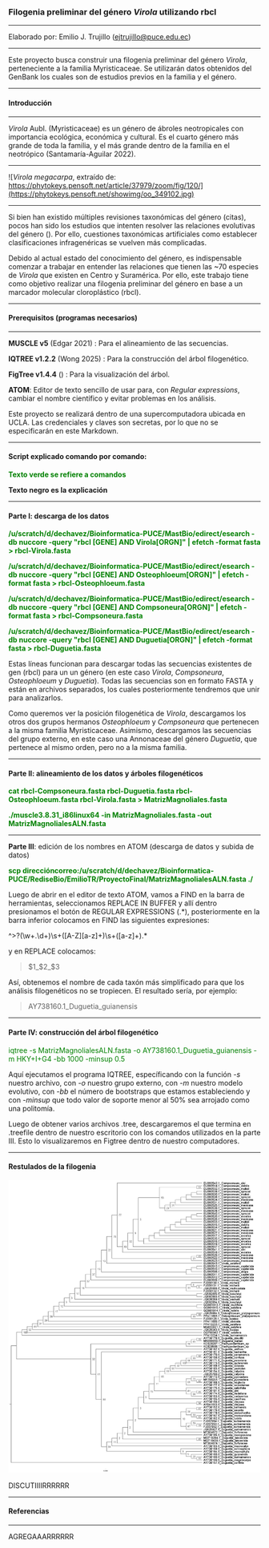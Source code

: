 ### **Filogenia preliminar del género *Virola* utilizando rbcl**

---

Elaborado por: Emilio J. Trujillo (ejtrujillo@puce.edu.ec)

---

Este proyecto busca construir una filogenia preliminar del género *Virola*,
perteneciente a la familia Myristicaceae. Se utilizarán datos obtenidos del
GenBank los cuales son de estudios previos en la familia y el género.

---

#### **Introducción**

---

*Virola* Aubl. (Myristicaceae) es un género de ábroles neotropicales con
importancia ecológica, económica y cultural. Es el cuarto género más grande
de toda la familia, y el más grande dentro de la familia en el neotrópico (Santamaría-Aguilar 2022).

---

![*Virola megacarpa*, extraído de: https://phytokeys.pensoft.net/article/37979/zoom/fig/120/](https://phytokeys.pensoft.net/showimg/oo_349102.jpg)

---

Si bien han existido múltiples revisiones taxonómicas del género (citas), pocos han sido los estudios
que intenten resolver las relaciones evolutivas del género (). Por ello, cuestiones taxonómicas artificiales
como establecer clasificaciones infragenéricas se vuelven más complicadas.

Debido al actual estado del conocimiento del género, es indispensable comenzar a trabajar en entender
las relaciones que tienen las ~70 especies de *Virola* que existen en Centro y Suramérica. Por ello, este trabajo 
tiene como objetivo realizar una filogenia preliminar del género en base a un marcador molecular cloroplástico (rbcl).

---

#### **Prerequisitos (programas necesarios)**

---

**MUSCLE v5** (Edgar 2021) : Para el alineamiento de las secuencias.

**IQTREE v1.2.2** (Wong 2025) : Para la construcción del árbol filogenético.

**FigTree v1.4.4** () : Para la visualización del árbol.

**ATOM**: Editor de texto sencillo de usar para, con _Regular expressions_, cambiar el nombre científico y evitar problemas en los análisis.

Este proyecto se realizará dentro de una supercomputadora ubicada en UCLA. Las credenciales y claves son 
secretas, por lo que no se especificarán en este Markdown.

---

#### **Script explicado comando por comando:**

<span style="color:green">**Texto verde se refiere a comandos**

**Texto negro es la explicación**

---


#### **Parte I:** descarga de los datos


<span style="color:green">**/u/scratch/d/dechavez/Bioinformatica-PUCE/MastBio/edirect/esearch -db nuccore -query "rbcl [GENE] AND Virola[ORGN]" | efetch -format fasta > rbcl-Virola.fasta**

<span style="color:green">**/u/scratch/d/dechavez/Bioinformatica-PUCE/MastBio/edirect/esearch -db nuccore -query "rbcl [GENE] AND Osteophloeum[ORGN]" | efetch -format fasta > rbcl-Osteophloeum.fasta**

<span style="color:green">**/u/scratch/d/dechavez/Bioinformatica-PUCE/MastBio/edirect/esearch -db nuccore -query "rbcl [GENE] AND Compsoneura[ORGN]" | efetch -format fasta > rbcl-Compsoneura.fasta**

<span style="color:green">**/u/scratch/d/dechavez/Bioinformatica-PUCE/MastBio/edirect/esearch -db nuccore -query "rbcl [GENE] AND Duguetia[ORGN]" | efetch -format fasta > rbcl-Duguetia.fasta**

Estas líneas funcionan para descargar todas las secuencias existentes de gen (rbcl) para un un género (en este caso *Virola*, *Compsoneura*, *Osteophloeum* y *Duguetia*). Todas las
secuencias son en formato FASTA y están en archivos separados, los cuales posteriormente tendremos que unir para analizarlos.

Como queremos ver la posición filogenética de *Virola*, descargamos los otros dos grupos hermanos *Osteophloeum* y *Compsoneura* que pertenecen a 
la misma familia Myristicaceae. Asimismo, descargamos las secuencias del grupo externo, en este caso una Annonaceae del género *Duguetia*, que pertenece
al mismo orden, pero no a la misma familia.

---

#### **Parte II**: alineamiento de los datos y árboles filogenéticos

<span style="color:green">**cat rbcl-Compsoneura.fasta rbcl-Duguetia.fasta rbcl-Osteophloeum.fasta rbcl-Virola.fasta > MatrizMagnoliales.fasta**

<span style="color:green">**./muscle3.8.31_i86linux64 -in MatrizMagnoliales.fasta -out MatrizMagnolialesALN.fasta**

---

**Parte III**: edición de los nombres en ATOM (descarga de datos y subida de datos)

<span style="color:green">**scp **direccióncorreo**:/u/scratch/d/dechavez/Bioinformatica-PUCE/RediseBio/EmilioTR/ProyectoFinal/MatrizMagnolialesALN.fasta ./**

Luego de abrir en el editor de texto ATOM, vamos a FIND en la barra de herramientas, seleccionamos REPLACE IN BUFFER y allí dentro
presionamos el botón de REGULAR EXPRESSIONS (.*), posteriormente en la barra inferior colocamos en FIND las siguientes expresiones:

^>?(\w+\.\d+)\s+([A-Z][a-z]+)\s+([a-z]+).*

y en REPLACE colocamos:

>$1_$2_$3

Así, obtenemos el nombre de cada taxón más simplificado para que los análisis filogenéticos no se tropiecen. El resultado sería, por ejemplo:

>AY738160.1_Duguetia_guianensis

---

#### **Parte IV**: construcción del árbol filogenético

<span style="color:green">iqtree -s MatrizMagnolialesALN.fasta -o AY738160.1_Duguetia_guianensis -m HKY+I+G4 -bb 1000 -minsup 0.5

Aquí ejecutamos el programa IQTREE, específicando con la función *-s* nuestro archivo, con *-o* nuestro grupo externo, con *-m* nuestro
modelo evolutivo, con *-bb* el número de bootstraps que estamos estableciendo y con *-minsup* que todo valor de soporte menor al 50% sea
arrojado como una politomía.

Luego de obtener varios archivos .tree, descargaremos el que termina en .treefile dentro de nuestro escritorio con los comandos utilizados en la
parte III. Esto lo visualizaremos en Figtree dentro de nuestro computadores.

---

#### **Restulados de la filogenia**


![Filogenia de *Virola* en relación con sus grupos hermanos](https://github.com/EmilioTrujillo03/ProyectoFinalBioInf/blob/main/VirolaFilogenia.jpg?raw=true)

DISCUTIIIIRRRRRR


---

#### **Referencias**

---

AGREGAAARRRRRR







